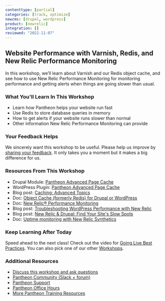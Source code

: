 ```yaml
---
contenttype: [partial]
categories: [track, optimize]
newcms: [drupal, wordpress]
product: [newrelic]
integration: []
reviewed: "2022-11-07"
---
```


## Website Performance with Varnish, Redis, and New Relic Performance Monitoring

In this workshop, we’ll learn about Varnish and our Redis object cache, and see how to use New Relic Performance Monitoring for monitoring performance and getting alerts when things are going slower than usual.

### What You'll Learn In This Workshop

- Learn how Pantheon helps your website run fast
- Use Redis to store database queries in memory
- How to get alerts if your website runs slower than normal
- Other information New Relic Performance Monitoring can provide


<Youtube src="QxQ__f6lUU0" title="Website Performance with Varnish, Redis, and New Relic" start="16" />

### Your Feedback Helps

We sincerely want this workshop to be useful. Please help us improve by [sharing your feedback](https://www.getfeedback.com/r/FHnfj1n8?gf_q[8821859]=17495040). It only takes you a moment but it makes a big difference for us.

### Resources From This Workshop

- Drupal Module: [Pantheon Advanced Page Cache](https://www.drupal.org/project/pantheon_advanced_page_cache)
- WordPress Plugin: [Pantheon Advanced Page Cache](https://wordpress.org/plugins/pantheon-advanced-page-cache)
- Blog post: [Caching: Advanced Topics](/caching-advanced-topics)
- Doc: [Object Cache (formerly Redis) for Drupal or WordPress](/guides/object-cache)
- Doc: [New Relic&reg; Performance Monitoring](/guides/new-relic)
- Blog post: [Troubleshooting WordPress Performance with New Relic](https://pantheon.io/blog/troubleshooting-wordpress-performance-new-relic)
- Blog post: [New Relic & Drupal: Find Your Site's Slow Spots](https://pantheon.io/blog/new-relic-drupal-find-site-slow-spots)
- Doc: [Uptime monitoring with New Relic Synthetics](/guides/new-relic)

### Keep Learning After Today

Speed ahead to the next class! Check out the video for [Going Live Best Practices](/guides/edt/going-live/). You can also pick one of our other [Workshops](https://pantheon.io/workshops).

### Additional Resources

- [Discuss this workshop and ask questions](https://discuss.pantheon.io/c/pantheon-training/performance-varnish-redis-new-relic/55)
- [Pantheon Community (Slack + forum)](/pantheon-community)
- [Pantheon Support](/guides/support)
- [Pantheon Office Hours](https://pantheon.io/agencies/office-hours)
- [More Pantheon Training Resources](https://pantheon.io/learn-pantheon)
